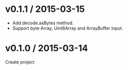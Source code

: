 # v0.1.1 / 2015-03-15

* Add decode.asBytes method.
* Support byte Array, Uint8Array and ArrayBuffer input.

# v0.1.0 / 2015-03-14

Create project
